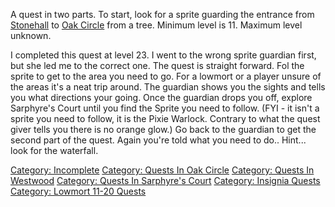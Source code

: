A quest in two parts. To start, look for a sprite guarding the entrance
from [Stonehall](:Category:Stonehall.md "wikilink") to [Oak
Circle](:Category:Oak_Circle.md "wikilink") from a tree. Minimum level
is 11. Maximum level unknown.

I completed this quest at level 23. I went to the wrong sprite guardian
first, but she led me to the correct one. The quest is straight forward.
Fol the sprite to get to the area you need to go. For a lowmort or a
player unsure of the areas it's a neat trip around. The guardian shows
you the sights and tells you what directions your going. Once the
guardian drops you off, explore Sarphyre's Court until you find the
Sprite you need to follow. (FYI - it isn't a sprite you need to follow,
it is the Pixie Warlock. Contrary to what the quest giver tells you
there is no orange glow.) Go back to the guardian to get the second part
of the quest. Again you're told what you need to do.. Hint... look for
the waterfall.

[Category: Incomplete](Category:_Incomplete "wikilink") [Category:
Quests In Oak Circle](Category:_Quests_In_Oak_Circle "wikilink")
[Category: Quests In Westwood](Category:_Quests_In_Westwood "wikilink")
[Category: Quests In Sarphyre's
Court](Category:_Quests_In_Sarphyre's_Court "wikilink") [Category:
Insignia Quests](Category:_Insignia_Quests "wikilink") [Category:
Lowmort 11-20 Quests](Category:_Lowmort_11-20_Quests "wikilink")
